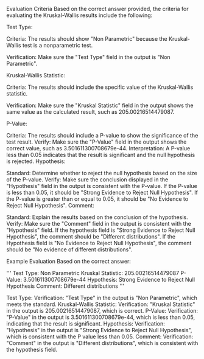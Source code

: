 Evaluation Criteria
Based on the correct answer provided, the criteria for evaluating the Kruskal-Wallis results include the following:

Test Type:

Criteria: The results should show "Non Parametric" because the Kruskal-Wallis test is a nonparametric test.

Verification: Make sure the "Test Type" field in the output is "Non Parametric".

Kruskal-Wallis Statistic:

Criteria: The results should include the specific value of the Kruskal-Wallis statistic.

Verification: Make sure the "Kruskal Statistic" field in the output shows the same value as the calculated result, such as 205.00216514479087.

P-Value:

Criteria: The results should include a P-value to show the significance of the test result.
Verify: Make sure the "P-Value" field in the output shows the correct value, such as 3.501611300708679e-44.
Interpretation: A P-value less than 0.05 indicates that the result is significant and the null hypothesis is rejected.
Hypothesis:

Standard: Determine whether to reject the null hypothesis based on the size of the P-value.
Verify: Make sure the conclusion displayed in the "Hypothesis" field in the output is consistent with the P-value.
If the P-value is less than 0.05, it should be "Strong Evidence to Reject Null Hypothesis".
If the P-value is greater than or equal to 0.05, it should be "No Evidence to Reject Null Hypothesis".
Comment:

Standard: Explain the results based on the conclusion of the hypothesis.
Verify: Make sure the "Comment" field in the output is consistent with the "Hypothesis" field.
If the hypothesis field is "Strong Evidence to Reject Null Hypothesis", the comment should be "Different distributions".
If the Hypothesis field is "No Evidence to Reject Null Hypothesis", the comment should be "No evidence of different distributions".

Example Evaluation
Based on the correct answer:

'''
Test Type: Non Parametric
Kruskal Statistic: 205.00216514479087
P-Value: 3.501611300708679e-44
Hypothesis: Strong Evidence to Reject Null Hypothesis
Comment: Different distributions
'''

Test Type:
Verification: "Test Type" in the output is "Non Parametric", which meets the standard.
Kruskal-Wallis Statistic:
Verification: "Kruskal Statistic" in the output is 205.00216514479087, which is correct.
P-Value:
Verification: "P-Value" in the output is 3.501611300708679e-44, which is less than 0.05, indicating that the result is significant.
Hypothesis:
Verification: "Hypothesis" in the output is "Strong Evidence to Reject Null Hypothesis", which is consistent with the P value less than 0.05.
Comment:
Verification: "Comment" in the output is "Different distributions", which is consistent with the hypothesis field.
